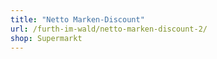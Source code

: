 ```yaml
---
title: "Netto Marken-Discount"
url: /furth-im-wald/netto-marken-discount-2/
shop: Supermarkt
---
```

